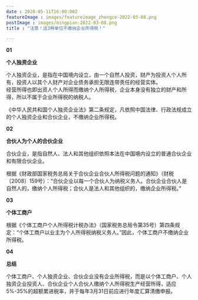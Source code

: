 ```yaml
---
date : 2020-05-11T16:00:00Z
featureImage : images/featureimage_zhengce-2022-03-08.png
postImage : images/mingpian-2022-03-08.png
title : "注意！这3种单位不缴纳企业所得税！"

---
```

**01**

**个人独资企业**

个人独资企业，是指在中国境内设立，由一个自然人投资，财产为投资人个人所有，投资人以其个人财产对企业债务承担无限连带责任的经营实体。  
经营所得也即出资人个人所得而缴纳个人所得税，企业本身没有独立的财产和所得，所以不属于企业所得税的纳税人。

《中华人民共和国个人独资企业法》第二条规定，凡依照中国法律、行政法规成立的个人独资企业和合伙企业，不缴纳企业所得税。

**02**

**合伙人为个人的合伙企业**

合伙企业，是指自然人、法人和其他组织依照本法在中国境内设立的普通合伙企业和有限合伙企业。

根据《财政部国家税务总局关于合伙企业合伙人所得税问题的通知》（财税〔2008〕159号）：“合伙企业以每一个合伙人为纳税义务人。合伙企业合伙人是自然人的，缴纳个人所得税；合伙人是法人和其他组织的，缴纳企业所得税。”

**03**

**个体工商户**

根据《个体工商户个人所得税计税办法》（国家税务总局令第35号）第四条规定：“个体工商户以业主为个人所得税纳税义务人。”因此，个体工商户不缴纳企业所得税。

**04**

**总结**

个体工商户、个人独资企业、合伙企业没有企业所得税，而是以个体工商户、个人独资企业投资人、合伙企业个人合伙人缴纳个人所得税生产经营所得，适应5%-35%的超额累进税率，并于每年3月31日前应进行年度汇算清缴申报。